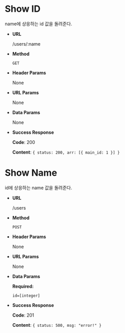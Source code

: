 # Show ID

name에 상응하는 id 값을 돌려준다.

- **URL**

  /users/:name

- **Method**

  `GET`

- **Header Params**

  None

- **URL Params**

  None

- **Data Params**

  None

- **Success Response**

  **Code**: 200

  **Content**: `{ status: 200, arr: [{ main_id: 1 }] }`

  

# Show Name

id에 상응하는 name 값을 돌려준다.

* **URL**

  /users

* **Method**

  `POST`

* **Header Params**

  None

* **URL Params**

  None

* **Data Params**

  **Required:**

  `id=[integer]`

* **Success Response**

  **Code**: 201

  **Content**: `{ status: 500, msg: "error!" }`

  

  

  

  